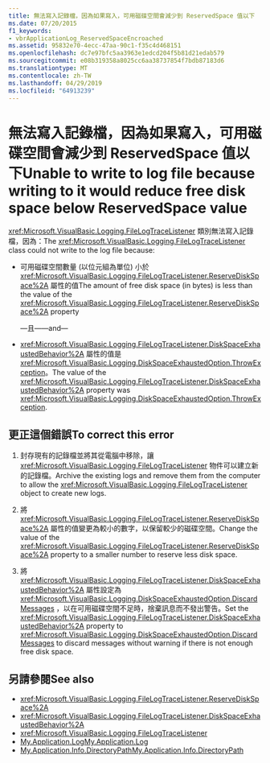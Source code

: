 ```yaml
---
title: 無法寫入記錄檔，因為如果寫入，可用磁碟空間會減少到 ReservedSpace 值以下
ms.date: 07/20/2015
f1_keywords:
- vbrApplicationLog_ReservedSpaceEncroached
ms.assetid: 95832e70-4ecc-47aa-90c1-f35c4d468151
ms.openlocfilehash: dc7e97bfc5aa3963e1edcd204f5b81d21edab579
ms.sourcegitcommit: e08b319358a8025cc6aa38737854f7bdb87183d6
ms.translationtype: MT
ms.contentlocale: zh-TW
ms.lasthandoff: 04/29/2019
ms.locfileid: "64913239"
---
```

# <a name="unable-to-write-to-log-file-because-writing-to-it-would-reduce-free-disk-space-below-reservedspace-value"></a><span data-ttu-id="8ae7e-102">無法寫入記錄檔，因為如果寫入，可用磁碟空間會減少到 ReservedSpace 值以下</span><span class="sxs-lookup"><span data-stu-id="8ae7e-102">Unable to write to log file because writing to it would reduce free disk space below ReservedSpace value</span></span>
<span data-ttu-id="8ae7e-103"><xref:Microsoft.VisualBasic.Logging.FileLogTraceListener> 類別無法寫入記錄檔，因為：</span><span class="sxs-lookup"><span data-stu-id="8ae7e-103">The <xref:Microsoft.VisualBasic.Logging.FileLogTraceListener> class could not write to the log file because:</span></span>  
  
- <span data-ttu-id="8ae7e-104">可用磁碟空間數量 (以位元組為單位) 小於 <xref:Microsoft.VisualBasic.Logging.FileLogTraceListener.ReserveDiskSpace%2A> 屬性的值</span><span class="sxs-lookup"><span data-stu-id="8ae7e-104">The amount of free disk space (in bytes) is less than the value of the <xref:Microsoft.VisualBasic.Logging.FileLogTraceListener.ReserveDiskSpace%2A> property</span></span>  
  
     <span data-ttu-id="8ae7e-105">—且—</span><span class="sxs-lookup"><span data-stu-id="8ae7e-105">—and—</span></span>  
  
- <span data-ttu-id="8ae7e-106"><xref:Microsoft.VisualBasic.Logging.FileLogTraceListener.DiskSpaceExhaustedBehavior%2A> 屬性的值是 <xref:Microsoft.VisualBasic.Logging.DiskSpaceExhaustedOption.ThrowException>。</span><span class="sxs-lookup"><span data-stu-id="8ae7e-106">The value of the <xref:Microsoft.VisualBasic.Logging.FileLogTraceListener.DiskSpaceExhaustedBehavior%2A> property was <xref:Microsoft.VisualBasic.Logging.DiskSpaceExhaustedOption.ThrowException>.</span></span>  
  
## <a name="to-correct-this-error"></a><span data-ttu-id="8ae7e-107">更正這個錯誤</span><span class="sxs-lookup"><span data-stu-id="8ae7e-107">To correct this error</span></span>  
  
1. <span data-ttu-id="8ae7e-108">封存現有的記錄檔並將其從電腦中移除，讓 <xref:Microsoft.VisualBasic.Logging.FileLogTraceListener> 物件可以建立新的記錄檔。</span><span class="sxs-lookup"><span data-stu-id="8ae7e-108">Archive the existing logs and remove them from the computer to allow the <xref:Microsoft.VisualBasic.Logging.FileLogTraceListener> object to create new logs.</span></span>  
  
2. <span data-ttu-id="8ae7e-109">將 <xref:Microsoft.VisualBasic.Logging.FileLogTraceListener.ReserveDiskSpace%2A> 屬性的值變更為較小的數字，以保留較少的磁碟空間。</span><span class="sxs-lookup"><span data-stu-id="8ae7e-109">Change the value of the <xref:Microsoft.VisualBasic.Logging.FileLogTraceListener.ReserveDiskSpace%2A> property to a smaller number to reserve less disk space.</span></span>  
  
3. <span data-ttu-id="8ae7e-110">將 <xref:Microsoft.VisualBasic.Logging.FileLogTraceListener.DiskSpaceExhaustedBehavior%2A> 屬性設定為 <xref:Microsoft.VisualBasic.Logging.DiskSpaceExhaustedOption.DiscardMessages> ，以在可用磁碟空間不足時，捨棄訊息而不發出警告。</span><span class="sxs-lookup"><span data-stu-id="8ae7e-110">Set the <xref:Microsoft.VisualBasic.Logging.FileLogTraceListener.DiskSpaceExhaustedBehavior%2A> property to <xref:Microsoft.VisualBasic.Logging.DiskSpaceExhaustedOption.DiscardMessages> to discard messages without warning if there is not enough free disk space.</span></span>  
  
## <a name="see-also"></a><span data-ttu-id="8ae7e-111">另請參閱</span><span class="sxs-lookup"><span data-stu-id="8ae7e-111">See also</span></span>

- <xref:Microsoft.VisualBasic.Logging.FileLogTraceListener.ReserveDiskSpace%2A>
- <xref:Microsoft.VisualBasic.Logging.FileLogTraceListener.DiskSpaceExhaustedBehavior%2A>
- <xref:Microsoft.VisualBasic.Logging.FileLogTraceListener>
- [<span data-ttu-id="8ae7e-112">My.Application.Log</span><span class="sxs-lookup"><span data-stu-id="8ae7e-112">My.Application.Log</span></span>](xref:Microsoft.VisualBasic.ApplicationServices.ApplicationBase.Log)
- [<span data-ttu-id="8ae7e-113">My.Application.Info.DirectoryPath</span><span class="sxs-lookup"><span data-stu-id="8ae7e-113">My.Application.Info.DirectoryPath</span></span>](xref:Microsoft.VisualBasic.ApplicationServices.ApplicationBase.Log)
